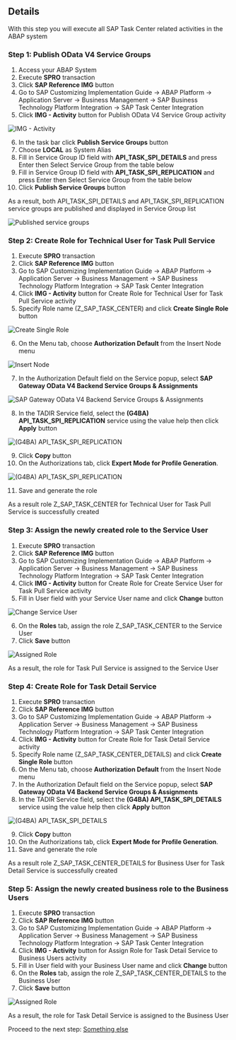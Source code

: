 ## Details

With this step you will execute all SAP Task Center related activities in the ABAP system

### Step 1: Publish OData V4 Service Groups

1. Access your ABAP System
2. Execute **SPRO** transaction
3. Click **SAP Reference IMG** button
4. Go to SAP Customizing Implementation Guide -> ABAP Platform -> Application Server -> Business Management -> SAP Business Technology Platform Integration -> SAP Task Center Integration
5. Click **IMG - Activity** button for Publish OData V4 Service Group activity

![IMG - Activity](./Images/1.5.1.png "IMG - Activity")

6. In the task bar click **Publish Service Groups** button
7. Choose **LOCAL** as System Alias
8. Fill in Service Group ID field with **API_TASK_SPI_DETAILS** and press Enter then Select Service Group from the table below
9. Fill in Service Group ID field with **API_TASK_SPI_REPLICATION** and press Enter then Select Service Group from the table below
10. Click **Publish Service Groups** button

As a result, both API_TASK_SPI_DETAILS and API_TASK_SPI_REPLICATION service groups are published and displayed in Service Group list

![Published service groups](./Images/1.8.1.png "Published service groups")


### Step 2: Create Role for Technical User for Task Pull Service

1. Execute **SPRO** transaction
2. Click **SAP Reference IMG** button
3. Go to SAP Customizing Implementation Guide -> ABAP Platform -> Application Server -> Business Management -> SAP Business Technology Platform Integration -> SAP Task Center Integration
4. Click **IMG - Activity** button for Create Role for Technical User for Task Pull Service activity
5. Specify Role name (Z_SAP_TASK_CENTER) and click **Create Single Role** button

![Create Single Role](./Images/2.5.1.png "Create Single Role")

6. On the Menu tab, choose **Authorization Default** from the Insert Node menu

![Insert Node](./Images/2.6.1.png "Insert Node")

7. In the Authorization Default field on the Service popup, select **SAP Gateway OData V4 Backend Service Groups & Assignments**

![SAP Gateway OData V4 Backend Service Groups & Assignments](./Images/2.7.1.png "SAP Gateway OData V4 Backend Service Groups & Assignments")

8. In the TADIR Service field, select the **(G4BA) API_TASK_SPI_REPLICATION** service using the value help then click **Apply** button

![(G4BA) API_TASK_SPI_REPLICATION](./Images/2.8.1.png "(G4BA) API_TASK_SPI_REPLICATION")

9. Click **Copy** button
10. On the Authorizations tab, click **Expert Mode for Profile Generation**.

![(G4BA) API_TASK_SPI_REPLICATION](./Images/2.10.1.png "(G4BA) API_TASK_SPI_REPLICATION")

11. Save and generate the role

As a result role Z_SAP_TASK_CENTER for Technical User for Task Pull Service is successfully created


### Step 3: Assign the newly created role to the Service User

1. Execute **SPRO** transaction
2. Click **SAP Reference IMG** button
3. Go to SAP Customizing Implementation Guide -> ABAP Platform -> Application Server -> Business Management -> SAP Business Technology Platform Integration -> SAP Task Center Integration
4. Click **IMG - Activity** button for Create Role for Create Service User for Task Pull Service activity
5. Fill in User field with your Service User name and click **Change** button

![Change Service User](./Images/3.5.1.png "Change Service User")

6. On the **Roles** tab, assign the role Z_SAP_TASK_CENTER to the Service User 
7. Click **Save** button

![Assigned Role](./Images/3.7.1.png "Assigned Role")

As a result, the role for Task Pull Service is assigned to the Service User


### Step 4: Create Role for Task Detail Service

1. Execute **SPRO** transaction
2. Click **SAP Reference IMG** button
3. Go to SAP Customizing Implementation Guide -> ABAP Platform -> Application Server -> Business Management -> SAP Business Technology Platform Integration -> SAP Task Center Integration
4. Click **IMG - Activity** button for Create Role for Task Detail Service activity
5. Specify Role name (Z_SAP_TASK_CENTER_DETAILS) and click **Create Single Role** button
6. On the Menu tab, choose **Authorization Default** from the Insert Node menu
7. In the Authorization Default field on the Service popup, select **SAP Gateway OData V4 Backend Service Groups & Assignments**
8. In the TADIR Service field, select the **(G4BA) API_TASK_SPI_DETAILS** service using the value help then click **Apply** button

![(G4BA) API_TASK_SPI_DETAILS](./Images/4.8.1.png "(G4BA) API_TASK_SPI_DETAILS")

9. Click **Copy** button
10. On the Authorizations tab, click **Expert Mode for Profile Generation**.
11. Save and generate the role

As a result role Z_SAP_TASK_CENTER_DETAILS for Business User for Task Detail Service is successfully created


### Step 5: Assign the newly created business role to the Business Users

1. Execute **SPRO** transaction
2. Click **SAP Reference IMG** button
3. Go to SAP Customizing Implementation Guide -> ABAP Platform -> Application Server -> Business Management -> SAP Business Technology Platform Integration -> SAP Task Center Integration
4. Click **IMG - Activity** button for Assign Role for Task Detail Service to Business Users activity
5. Fill in User field with your Business User name and click **Change** button
6. On the **Roles** tab, assign the role Z_SAP_TASK_CENTER_DETAILS to the Business User 
7. Click **Save** button

![Assigned Role](./Images/5.7.1.png "Assigned Role")

As a result, the role for Task Detail Service is assigned to the Business User

Proceed to the next step: [Something else](https://)
